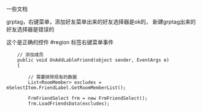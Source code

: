 一些文档

grptag，右键菜单，添加好友菜单出来的好友选择器是ok的，
新建grptag出来的好友选择器是错误的


这个是正确的控件
   #region 标签右键菜单事件

        // 添加成员
        public void OnAddLableFriend(object sender, EventArgs e)
        {

            // 需要排除现有的数据
            List<RoomMember> excludes = mSelectItem.FriendLabel.GetRoomMemberList();

            FrmFriendSelect frm = new FrmFriendSelect();
            frm.LoadFriendsData(excludes);